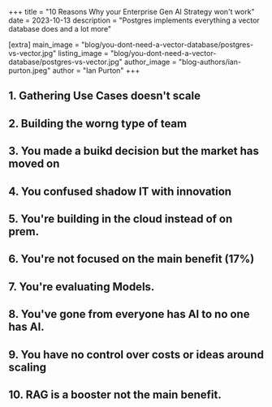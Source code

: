 +++
title = "10 Reasons Why your Enterprise Gen AI Strategy won't work"
date = 2023-10-13
description = "Postgres implements everything a vector database does and a lot more"

[extra]
main_image = "blog/you-dont-need-a-vector-database/postgres-vs-vector.jpg"
listing_image = "blog/you-dont-need-a-vector-database/postgres-vs-vector.jpg"
author_image = "blog-authors/ian-purton.jpeg"
author = "Ian Purton"
+++

## 1. Gathering Use Cases doesn't scale

## 2. Building the worng type of team

## 3. You made a buikd decision but the market has moved on

## 4. You confused shadow IT with innovation

## 5. You're building in the cloud instead of on prem.

## 6. You're not focused on the main benefit (17%)

## 7. You're evaluating Models.

## 8. You've gone from everyone has AI to no one has AI.

## 9. You have no control over costs or ideas around scaling

## 10. RAG is a booster not the main benefit.